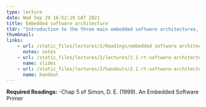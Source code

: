 ```yaml
---
type: lecture
date: Wed Sep 29 16:52:19 CAT 2021
title: Embedded software architecture
tldr: "Introduction to the three main embedded software architectures, their pros and cons, and how to select an the most suitable architecture for your project."
thumbnail: 
links: 
    - url: /static_files/lectures/2/Readings/embedded software architecture.pdf
      notes: notes
    - url: /static_files/lectures/2/lectures/2.1.rt-software-architectures.pdf
      name: slides
    - url: /static_files/lectures/2/handouts/2.1.rt-software-architectures.pdf
      name: handout
---
```


**Required Readings:**
-Chap 5 of Simon, D. E. (1999). An Embedded Software Primer

